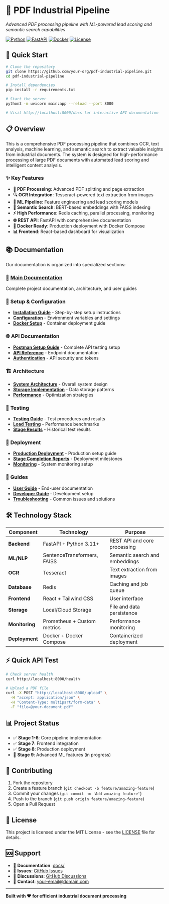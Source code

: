 # 🔧 PDF Industrial Pipeline

*Advanced PDF processing pipeline with ML-powered lead scoring and semantic search capabilities*

[![Python](https://img.shields.io/badge/Python-3.11%2B-blue.svg)](https://python.org)
[![FastAPI](https://img.shields.io/badge/FastAPI-0.104%2B-green.svg)](https://fastapi.tiangolo.com)
[![Docker](https://img.shields.io/badge/Docker-Ready-blue.svg)](https://docker.com)
[![License](https://img.shields.io/badge/License-MIT-yellow.svg)](LICENSE)

## 🚀 Quick Start

```bash
# Clone the repository
git clone https://github.com/your-org/pdf-industrial-pipeline.git
cd pdf-industrial-pipeline

# Install dependencies
pip install -r requirements.txt

# Start the server
python3 -m uvicorn main:app --reload --port 8000

# Visit http://localhost:8000/docs for interactive API documentation
```

## 📋 Overview

This is a comprehensive PDF processing pipeline that combines OCR, text analysis, machine learning, and semantic search to extract valuable insights from industrial documents. The system is designed for high-performance processing of large PDF documents with automated lead scoring and intelligent content analysis.

### ✨ Key Features

- **📄 PDF Processing**: Advanced PDF splitting and page extraction
- **🔍 OCR Integration**: Tesseract-powered text extraction from images
- **🧠 ML Pipeline**: Feature engineering and lead scoring models
- **🔗 Semantic Search**: BERT-based embeddings with FAISS indexing
- **⚡ High Performance**: Redis caching, parallel processing, monitoring
- **🌐 REST API**: FastAPI with comprehensive documentation
- **🐳 Docker Ready**: Production deployment with Docker Compose
- **📊 Frontend**: React-based dashboard for visualization

## 📚 Documentation

Our documentation is organized into specialized sections:

### 📖 **[Main Documentation](docs/README.md)**
Complete project documentation, architecture, and user guides

### 🔧 **Setup & Configuration**
- **[Installation Guide](docs/setup/installation.md)** - Step-by-step setup instructions
- **[Configuration](docs/setup/configuration.md)** - Environment variables and settings
- **[Docker Setup](docs/setup/docker.md)** - Container deployment guide

### 🌐 **API Documentation**
- **[Postman Setup Guide](docs/api/postman-setup-guide.md)** - Complete API testing setup
- **[API Reference](docs/api/reference.md)** - Endpoint documentation
- **[Authentication](docs/api/authentication.md)** - API security and tokens

### 🏗️ **Architecture**
- **[System Architecture](docs/architecture/pipeline_context.md)** - Overall system design
- **[Storage Implementation](docs/architecture/STORAGE_IMPLEMENTATION.md)** - Data storage patterns
- **[Performance](docs/architecture/performance.md)** - Optimization strategies

### 🧪 **Testing**
- **[Testing Guide](docs/testing/testing-guide.md)** - Test procedures and results
- **[Load Testing](docs/testing/load-testing.md)** - Performance benchmarks
- **[Stage Results](docs/testing/)** - Historical test results

### 🚀 **Deployment**
- **[Production Deployment](docs/deployment/production.md)** - Production setup guide
- **[Stage Completion Reports](docs/deployment/)** - Deployment milestones
- **[Monitoring](docs/deployment/monitoring.md)** - System monitoring setup

### 📝 **Guides**
- **[User Guide](docs/guides/user-guide.md)** - End-user documentation
- **[Developer Guide](docs/guides/developer-guide.md)** - Development setup
- **[Troubleshooting](docs/guides/troubleshooting.md)** - Common issues and solutions

## 🛠️ Technology Stack

| Component | Technology | Purpose |
|-----------|------------|---------|
| **Backend** | FastAPI + Python 3.11+ | REST API and core processing |
| **ML/NLP** | SentenceTransformers, FAISS | Semantic search and embeddings |
| **OCR** | Tesseract | Text extraction from images |
| **Database** | Redis | Caching and job queue |
| **Frontend** | React + Tailwind CSS | User interface |
| **Storage** | Local/Cloud Storage | File and data persistence |
| **Monitoring** | Prometheus + Custom metrics | Performance monitoring |
| **Deployment** | Docker + Docker Compose | Containerized deployment |

## ⚡ Quick API Test

```bash
# Check server health
curl http://localhost:8000/health

# Upload a PDF file
curl -X POST "http://localhost:8000/upload" \
  -H "accept: application/json" \
  -H "Content-Type: multipart/form-data" \
  -F "file=@your-document.pdf"
```

## 📊 Project Status

- ✅ **Stage 1-6**: Core pipeline implementation
- ✅ **Stage 7**: Frontend integration
- ✅ **Stage 8**: Production deployment
- 🔄 **Stage 9**: Advanced ML features (in progress)

## 🤝 Contributing

1. Fork the repository
2. Create a feature branch (`git checkout -b feature/amazing-feature`)
3. Commit your changes (`git commit -m 'Add amazing feature'`)
4. Push to the branch (`git push origin feature/amazing-feature`)
5. Open a Pull Request

## 📄 License

This project is licensed under the MIT License - see the [LICENSE](LICENSE) file for details.

## 🆘 Support

- 📖 **Documentation**: [docs/](docs/)
- 🐛 **Issues**: [GitHub Issues](https://github.com/your-org/pdf-industrial-pipeline/issues)
- 💬 **Discussions**: [GitHub Discussions](https://github.com/your-org/pdf-industrial-pipeline/discussions)
- 📧 **Contact**: your-email@domain.com

---

**Built with ❤️ for efficient industrial document processing** 